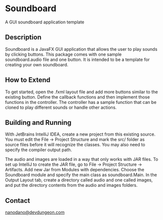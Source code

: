 # Soundboard

A GUI soundboard application template

## Description

Soundboard is a JavaFX GUI application that allows the user to play sounds by clicking buttons.
This package comes with one sample soundboard.audio file and one button. It is intended to be a template for
creating your own soundboard.

## How to Extend

To get started, open the .fxml layout file and add more buttons similar to the existing button. Define the callback
functions and then implement those functions in the controller. The controller has a sample function that can be
cloned to play different sounds or handle other actions.

## Building and Running

With JetBrains IntelliJ IDEA, create a new project from this existing source. You must edit the
File -> Project Structure and mark the src/ folder as source files before it will recognize the classes.
You may also need to specify the compiler output path.

The audio and images are loaded in a way that only works with JAR files. To set up IntelliJ to create the JAR file,
go to File -> Project Structure -> Artifacts. Add new Jar from Modules with dependencies. Choose the Soundboard module
and specify the main class as soundboard.Main. In the Output Layout tab, create a directory called audio and one called
images, and put the directory contents from the audio and images folders.

## Contact

nanodano@devdungeon.com